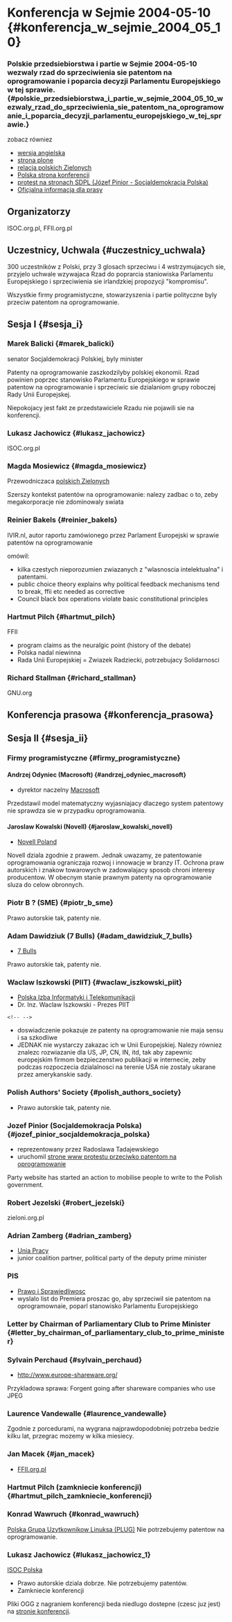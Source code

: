# Konferencja w Sejmie 2004-05-10 {#konferencja_w_sejmie_2004_05_10}

### Polskie przedsiebiorstwa i partie w Sejmie 2004-05-10 wezwaly rzad do sprzeciwienia sie patentom na oprogramowanie i poparcia decyzji Parlamentu Europejskiego w tej sprawie. {#polskie_przedsiebiorstwa_i_partie_w_sejmie_2004_05_10_wezwaly_rzad_do_sprzeciwienia_sie_patentom_na_oprogramowanie_i_poparcia_decyzji_parlamentu_europejskiego_w_tej_sprawie.}

zobacz równiez

-   [ wersja angielska](Warszawa040510En "wikilink")
-   [strona plone](http://plone.ffii.org/events/2004/wars05/ "wikilink")
-   [relacja polskich
    Zielonych](http://www.zieloni.org.pl/print.php?what=news&id=576&PHPSESSID=7713d02550d3b7c086e1e75abd7e9d2c "wikilink")
-   [Polska strona konferencji](http://rms.7thGuard.net/ "wikilink")
-   [protest na stronach SDPL (Józef Pinior - Socjaldemokracja
    Polska)](http://www.pinior.info/index.php?option=content&task=view&id=27 "wikilink")
-   [Oficjalna informacja dla
    prasy](http://rms.7thguard.net/prasa.php "wikilink")

## Organizatorzy

ISOC.org.pl, FFII.org.pl

## Uczestnicy, Uchwala {#uczestnicy_uchwala}

300 uczestników z Polski, przy 3 glosach sprzeciwu i 4 wstrzymujacych
sie, przyjelo uchwale wzywajaca Rzad do poprarcia staniowiska Parlamentu
Europejskiego i sprzeciwienia sie irlandzkiej propozycji \"kompromisu\".

Wszystkie firmy programistyczne, stowarzyszenia i partie polityczne byly
przeciw patentom na oprogramowanie.

## Sesja I {#sesja_i}

### Marek Balicki {#marek_balicki}

senator Socjaldemokracji Polskiej, byly minister

Patenty na oprogramowanie zaszkodzilyby polskiej ekonomii. Rzad powinien
poprzec stanowisko Parlamentu Europejskiego w sprawie patentow na
oprogramowanie i sprzeciwic sie dzialaniom grupy roboczej Rady Unii
Europejskej.

Niepokojacy jest fakt ze przedstawiciele Rzadu nie pojawili sie na
konferencji.

### Lukasz Jachowicz {#lukasz_jachowicz}

ISOC.org.pl

### Magda Mosiewicz {#magda_mosiewicz}

Przewodniczaca [polskich
Zielonych](http://www.zieloni.org.pl "wikilink")

Szerszy kontekst patentów na oprogramowanie: nalezy zadbac o to, zeby
megakorporacje nie zdominowaly swiata

### Reinier Bakels {#reinier_bakels}

IVIR.nl, autor raportu zamówionego przez Parlament Europejski w sprawie
patentów na oprogramowanie

omówil:

-   kilka czestych nieporozumien zwiazanych z \"wlasnoscia
    intelektualna\" i patentami.
-   public choice theory explains why political feedback mechanisms tend
    to break, ffii etc needed as corrective
-   Council black box operations violate basic constitutional principles

### Hartmut Pilch {#hartmut_pilch}

FFII

-   program claims as the neuralgic point (history of the debate)
-   Polska nadal niewinna
-   Rada Unii Europejskiej = Zwiazek Radziecki, potrzebujacy
    Solidarnosci

### Richard Stallman {#richard_stallman}

GNU.org

## Konferencja prasowa {#konferencja_prasowa}

## Sesja II {#sesja_ii}

### Firmy programistyczne {#firmy_programistyczne}

#### Andrzej Odyniec (Macrosoft) {#andrzej_odyniec_macrosoft}

-   dyrektor naczelny
    [Macrosoft](http://www.macrosoft.com.pl/ "wikilink")

Przedstawil model matematyczny wyjasniajacy dlaczego system patentowy
nie sprawdza sie w przypadku oprogramowania.

#### Jaroslaw Kowalski (Novell) {#jaroslaw_kowalski_novell}

-   [Novell Poland](http://www.novell.com.pl "wikilink")

Novell dziala zgodnie z prawem. Jednak uwazamy, ze patentowanie
oprogramowania ograniczaja rozwoj i innowacje w branzy IT. Ochrona praw
autorskich i znakow towarowych w zadowalajacy sposob chroni interesy
producentow. W obecnym stanie prawnym patenty na oprogramowanie sluza do
celow obronnych.

### Piotr B ? (SME) {#piotr_b_sme}

Prawo autorskie tak, patenty nie.

### Adam Dawidziuk (7 Bulls) {#adam_dawidziuk_7_bulls}

-   [7 Bulls](http://www.7bulls.com/ "wikilink")

Prawo autorskie tak, patenty nie.

### Waclaw Iszkowski (PIIT) {#waclaw_iszkowski_piit}

-   [Polska Izba Informatyki i
    Telekomunikacji](http://www.piit.org.pl/ "wikilink")
-   Dr. Inz. Waclaw Iszkowski - Prezes PIIT

```{=html}
<!-- -->
```
-   doswiadczenie pokazuje ze patenty na oprogramowanie nie maja sensu i
    sa szkodliwe
-   JEDNAK nie wystarczy zakazac ich w Unii Europejskiej. Nalezy równiez
    znalezc rozwiazanie dla US, JP, CN, IN, itd, tak aby zapewnic
    europejskim firmom bezpieczenstwo publikacji w internecie, zeby
    podczas rozpoczecia dzialalnosci na terenie USA nie zostaly ukarane
    przez amerykanskie sady.

### Polish Authors\' Society {#polish_authors_society}

-   Prawo autorskie tak, patenty nie.

### Jozef Pinior (Socjaldemokracja Polska) {#jozef_pinior_socjaldemokracja_polska}

-   reprezentowany przez Radoslawa Tadajewskiego
-   uruchomil [strone www protestu przeciwko patentom na
    oprogramowanie](http://www.pinior.info/index.php?option=content&task=view&id=25&Itemid=31 "wikilink")

Party website has started an action to mobilise people to write to the
Polish government.

### Robert Jezelski {#robert_jezelski}

zieloni.org.pl

### Adrian Zamberg {#adrian_zamberg}

-   [Unia Pracy](http://www.uniapracy.org.pl/ "wikilink")
-   junior coalition partner, political party of the deputy prime
    minister

### PIS

-   [Prawo i Sprawiedliwosc](http://www.pis.org.pl/ "wikilink")
-   wyslalo list do Premiera proszac go, aby sprzeciwil sie patentom na
    oprogramownaie, poparl stanowisko Parlamentu Europejskiego

### Letter by Chairman of Parliamentary Club to Prime Minister {#letter_by_chairman_of_parliamentary_club_to_prime_minister}

### Sylvain Perchaud {#sylvain_perchaud}

-   <http://www.europe-shareware.org/>

Przykladowa sprawa: Forgent going after shareware companies who use JPEG

### Laurence Vandewalle {#laurence_vandewalle}

Zgodnie z porcedurami, na wygrana najprawdopodobniej potrzeba bedzie
kilku lat, przegrac mozemy w kilka miesiecy.

### Jan Macek {#jan_macek}

-   [FFII.org.pl](http://www.ffii.org.pl "wikilink")

### Hartmut Pilch (zamkniecie konferencji) {#hartmut_pilch_zamkniecie_konferencji}

### Konrad Wawruch {#konrad_wawruch}

[Polska Grupa Uzytkownikow Linuksa
(PLUG)](http://www.linux.org.pl/ "wikilink") Nie potrzebujemy patentow
na oprogramowanie.

### Lukasz Jachowicz {#lukasz_jachowicz_1}

[ISOC Polska](http://www.isoc.org.pl/ "wikilink")

-   Prawo autorskie dziala dobrze. Nie potrzebujemy patentów.
-   Zamkniecie konferencji

Pliki OGG z nagraniem konferencji beda niedlugo dostepne (czesc juz
jest) na [stronie
konferencji](http://rms.7thguard.net/media.php "wikilink").
